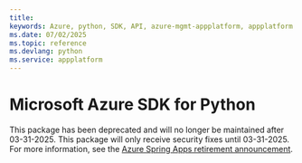 ```yaml
---
title: 
keywords: Azure, python, SDK, API, azure-mgmt-appplatform, appplatform
ms.date: 07/02/2025
ms.topic: reference
ms.devlang: python
ms.service: appplatform
---
```

# Microsoft Azure SDK for Python

This package has been deprecated and will no longer be maintained after 03-31-2025. This package will only receive security fixes until 03-31-2025. For more information, see the [Azure Spring Apps retirement announcement](https://aka.ms/asaretirement). 

